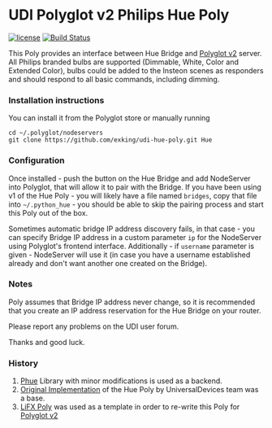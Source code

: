# UDI Polyglot v2 Philips Hue Poly 

[![license](https://img.shields.io/github/license/mashape/apistatus.svg)](https://github.com/exking/udi-hue-poly/blob/master/LICENSE)
[![Build Status](https://travis-ci.org/exking/udi-hue-poly.svg?branch=master)](https://travis-ci.org/exking/udi-hue-poly)

This Poly provides an interface between Hue Bridge and [Polyglot v2](https://github.com/UniversalDevicesInc/polyglot-v2) server.
All Philips branded bulbs are supported (Dimmable, White, Color and Extended Color),
bulbs could be added to the Insteon scenes as responders and should respond to all basic commands, including dimming.

### Installation instructions

You can install it from the Polyglot store or manually running
```
cd ~/.polyglot/nodeservers
git clone https://github.com/exking/udi-hue-poly.git Hue
```

### Configuration

Once installed - push the button on the Hue Bridge and add NodeServer into Polyglot, that will allow it to pair with the Bridge.
If you have been using v1 of the Hue Poly - you will likely have a file named `bridges`, copy that file into `~/.python_hue` - you should be able to skip the pairing process and start this Poly out of the box.

Sometimes automatic bridge IP address discovery fails, in that case - you can specify Bridge IP address in a custom parameter `ip` for the NodeServer using Polyglot's frontend interface. Additionally - if `username` parameter is given - NodeServer will use it (in case you have a username established already and don't want another one created on the Bridge).

### Notes

Poly assumes that Bridge IP address never change, so it is recommended that you create an IP address reservation for the Hue Bridge on your router.

Please report any problems on the UDI user forum.

Thanks and good luck.

### History
1. [Phue](https://github.com/studioimaginaire/phue) Library with minor modifications is used as a backend.
2. [Original Implementation](https://github.com/UniversalDevicesInc/Polyglot) of the Hue Poly by UniversalDevices team was a base.
3. [LiFX Poly](https://github.com/Einstein42/udi-lifx-poly) was used as a template in order to re-write this Poly for [Polyglot v2](https://github.com/UniversalDevicesInc/polyglot-v2)
